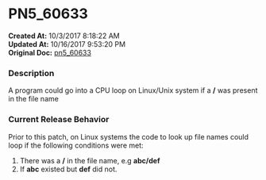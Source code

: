 # PN5_60633

**Created At:** 10/3/2017 8:18:22 AM  
**Updated At:** 10/16/2017 9:53:20 PM  
**Original Doc:** [pn5_60633](https://docs.jbase.com/36526-5-6-2-release-notes/pn5_60633)  


### Description

A program could go into a CPU loop on Linux/Unix system if a **/** was present in the file name



### Current Release Behavior

Prior to this patch, on Linux systems the code to look up file names could loop if the following conditions were met:

1. There was a **/** in the file name, e.g **abc/def**
2. If **abc** existed but **def** did not.

